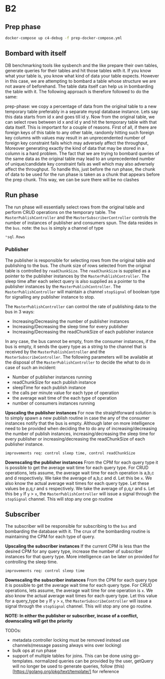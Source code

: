 # B2

## Prep phase

```bash
docker-compose up c4-debug -f prep-docker-compose.yml
```

## Bombard with itself

DB benchmarking tools like sysbench and the like prepare their own tables, generate queries for their tables and hit those tables with it. If you know what your table is, you know what kind of data your table expects. However in this case, we are attempting to bombard a table whose structure we are not aware of beforehand.
The table data itself can help us in bombarding the table with it. The following approach is therefore followed to do the same:

prep-phase: we copy a percentage of data from the original table to a new temporary table preferably in a separate mysql database instance. Lets say this data starts from id x and goes till id y. Now from the original table, we can select rows between id x and id y and hit the temporary table with that data itself. This is important for a couple of reasons. First of all, if there are foreign keys of this table to any other table, randomly hitting such foreign key columns with values may result in an unprecendented number of foreign key constraint fails which may adversely affect the throughput, Moreover generating exactly the kind of data that may be stored in a column is a hard problem.
The fact that we are trying to bombard queries of the same data as the original table may lead to an unprecedented number of unique/candidate key constraint fails as well which may also adversely affect the throughput. To handle this, just before the run phase, the chunk of data to be used for the run phase is taken as a chunk that appears before the prep chunk. This way, we can be sure there will be no clashes

## Run phase

The run phase will essentially select rows from the original table and perform CRUD operations on the temporary table. The `MasterPublishController` and the `MasterSubscriberController` controls the number of instances of publisher and consumers spun.
The data resides in the `bus`.
note: the `bus` is simply a channel of type

```go
*sql.Rows
```

### Publisher

The publisher is responsible for selecting rows from the original table and publishing to the bus. The chunk size of rows selected from the original table is controlled by `readChunkSize`. The `readChunkSize` is supplied as a pointer to the publisher instances by the `MasterPublishController`. The sleep time after each select query is also supplied as a pointer to the publisher instances by the `MasterPublishController`. The `MasterPublishController` will maintain a channel `stopSignal` of boolean type for signalling any publisher instance to stop.

The `MasterPublishController` can control the rate of publishing data to the bus in 3 ways:

- Increasing/Decreasing the number of publisher instances
- Increasing/Decreasing the sleep time for every publisher
- Increasing/Decreasing the readChunkSize of each publisher instance

In any case, the bus cannot be empty, from the consumer instances, if the bus is empty, it sends the query type as a string to the channel that is received by the `MasterPublishController` and the `MasterSubscribeController`. The following parameters will be available at the disposal of the `MasterPublishController` to decide the what to do in case of such an incident:

- Number of publisher instances running
- readChunkSize for each publish instance
- sleepTime for each publish instance
- the calls per minute value for each type of operation
- the average wait time of the each type of operation
- number of consumers instances running

**Upscaling the publisher instances**
For now the straightforward solution is to simply spawn a new publish routine in case the any of the consumer instances notify that the bus is empty. Although later on more intelligence need to be provided when deciding the to do any of increasing/decreasing the number of publish instances, increasing/decreasing the sleep time for every publisher or increasing/decreasing the readChunkSize of each publisher instance.

```text
improvements req: control sleep time, control readChunkSize
```

**Downscaling the publisher instances**
From the CPM for each query type it is possible to get the average wait time for each query type. For CRUD operations, lets assume, the average wait time for each operation is a,b,c and d respectively. We take the average of a,b,c and d. Let this be `x`.
We also know the actual average wait times for each query type. Let these values be p,q,r and s respectively. We take the average of p,q,r and s. Let this be `y`
If `y` > `x`, the `MasterPublishController` will issue a signal through the `stopSignal` channel. This will stop any one go routine

## Subscriber

The subscriber will be responsible for subscribing to the `bus` and bombarding the database with it. The crux of the bombarding routine is maintaining the CPM for each type of query.

**Upscaling the subscriber instances**
If the current CPM is less than the desired CPM for any query type, increase the number of subscriber instances for that query type. More intelligence can be later on provided for controlling the sleep time.

```text
improvements req: control sleep time
```

**Downscaling the subscriber instances**
From the CPM for each query type it is possible to get the average wait time for each query type. For CRUD operations, lets assume, the average wait time for one operation is `x`. We also know the actual average wait times for each query type. Let this value for a query_type be `y`
If `y` > `x`, the `MasterSubscribeController` will issue a signal through the `stopSignal` channel. This will stop any one go routine.

**NOTE: In either the publisher or subscriber, incase of a conflict, downscaling will get the priority**

TODOs:

- metadata controller locking must be removed instead use channels(message passing always wins over locking)
- bulk ops at run phase
- support of multiple tables for joins. This can be done using go-templates. normalized queries can be provided by the user, getQuery will no longer be used to generate queries, follow (this)[https://golang.org/pkg/text/template/] for reference
